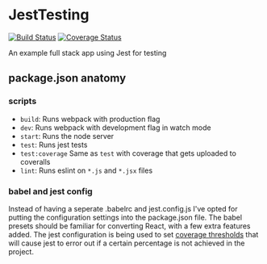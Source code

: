 # JestTesting

[![Build Status](https://travis-ci.org/iMobs/JestTesting.svg?branch=master)](https://travis-ci.org/iMobs/JestTesting)
[![Coverage Status](https://coveralls.io/repos/github/iMobs/JestTesting/badge.svg?branch=master)](https://coveralls.io/github/iMobs/JestTesting?branch=master)

An example full stack app using Jest for testing

## package.json anatomy

### scripts

- `build`: Runs webpack with production flag
- `dev`: Runs webpack with development flag in watch mode
- `start`: Runs the node server
- `test`: Runs jest tests
- `test:coverage` Same as `test` with coverage that gets uploaded to coveralls
- `lint`: Runs eslint on `*.js` and `*.jsx` files

### babel and jest config

Instead of having a seperate .babelrc and jest.config.js I've opted for putting the configuration settings into the package.json file. The babel presets should be familiar for converting React, with a few extra features added. The jest configuration is being used to set [coverage thresholds](https://facebook.github.io/jest/docs/en/configuration.html#coveragethreshold-object) that will cause jest to error out if a certain percentage is not achieved in the project.
